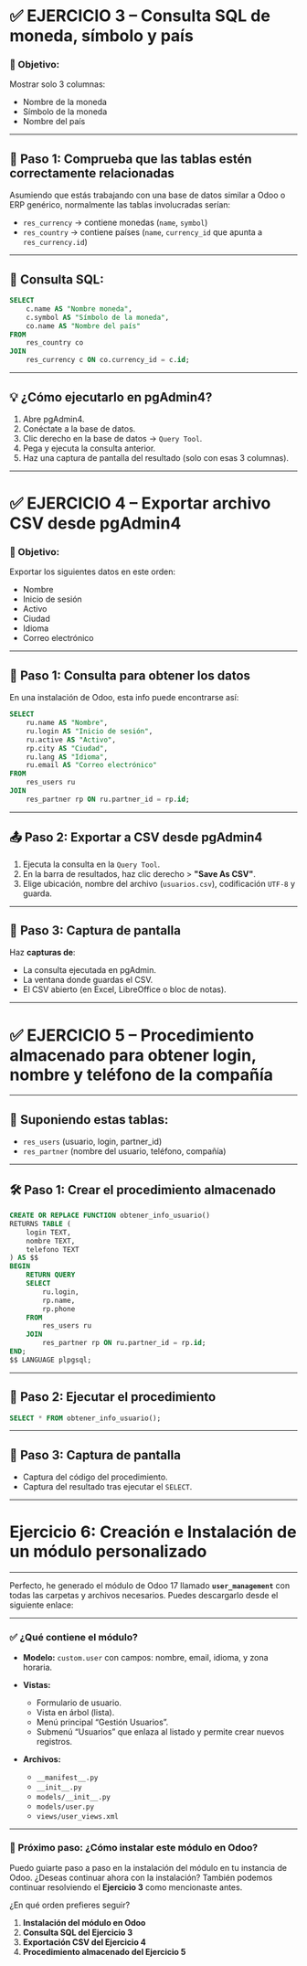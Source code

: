 # ✅ **EJERCICIO 3** – Consulta SQL de moneda, símbolo y país

### 🎯 Objetivo:

Mostrar solo 3 columnas:

* Nombre de la moneda
* Símbolo de la moneda
* Nombre del país

---

## 🔧 Paso 1: Comprueba que las tablas estén correctamente relacionadas

Asumiendo que estás trabajando con una base de datos similar a Odoo o ERP genérico, normalmente las tablas involucradas serían:

* `res_currency` → contiene monedas (`name`, `symbol`)
* `res_country` → contiene países (`name`, `currency_id` que apunta a `res_currency.id`)

---

## 🧠 Consulta SQL:

```sql
SELECT
    c.name AS "Nombre moneda",
    c.symbol AS "Símbolo de la moneda",
    co.name AS "Nombre del país"
FROM
    res_country co
JOIN
    res_currency c ON co.currency_id = c.id;
```

---

## 💡 ¿Cómo ejecutarlo en pgAdmin4?

1. Abre pgAdmin4.
2. Conéctate a la base de datos.
3. Clic derecho en la base de datos → `Query Tool`.
4. Pega y ejecuta la consulta anterior.
5. Haz una captura de pantalla del resultado (solo con esas 3 columnas).

---

# ✅ **EJERCICIO 4** – Exportar archivo CSV desde pgAdmin4

### 🎯 Objetivo:

Exportar los siguientes datos en este orden:

* Nombre
* Inicio de sesión
* Activo
* Ciudad
* Idioma
* Correo electrónico

---

## 🔧 Paso 1: Consulta para obtener los datos

En una instalación de Odoo, esta info puede encontrarse así:

```sql
SELECT
    ru.name AS "Nombre",
    ru.login AS "Inicio de sesión",
    ru.active AS "Activo",
    rp.city AS "Ciudad",
    ru.lang AS "Idioma",
    ru.email AS "Correo electrónico"
FROM
    res_users ru
JOIN
    res_partner rp ON ru.partner_id = rp.id;
```

---

## 📤 Paso 2: Exportar a CSV desde pgAdmin4

1. Ejecuta la consulta en la `Query Tool`.
2. En la barra de resultados, haz clic derecho > **"Save As CSV"**.
3. Elige ubicación, nombre del archivo (`usuarios.csv`), codificación `UTF-8` y guarda.

---

## 📸 Paso 3: Captura de pantalla

Haz **capturas de**:

* La consulta ejecutada en pgAdmin.
* La ventana donde guardas el CSV.
* El CSV abierto (en Excel, LibreOffice o bloc de notas).

---

# ✅ **EJERCICIO 5** – Procedimiento almacenado para obtener login, nombre y teléfono de la compañía

---

## 🧠 Suponiendo estas tablas:

* `res_users` (usuario, login, partner\_id)
* `res_partner` (nombre del usuario, teléfono, compañía)

---

## 🛠 Paso 1: Crear el procedimiento almacenado

```sql
CREATE OR REPLACE FUNCTION obtener_info_usuario()
RETURNS TABLE (
    login TEXT,
    nombre TEXT,
    telefono TEXT
) AS $$
BEGIN
    RETURN QUERY
    SELECT
        ru.login,
        rp.name,
        rp.phone
    FROM
        res_users ru
    JOIN
        res_partner rp ON ru.partner_id = rp.id;
END;
$$ LANGUAGE plpgsql;
```

---

## 🧪 Paso 2: Ejecutar el procedimiento

```sql
SELECT * FROM obtener_info_usuario();
```

---

## 📸 Paso 3: Captura de pantalla

* Captura del código del procedimiento.
* Captura del resultado tras ejecutar el `SELECT`.

---

# Ejercicio 6: Creación e Instalación de un módulo personalizado

---

Perfecto, he generado el módulo de Odoo 17 llamado **`user_management`** con todas las carpetas y archivos necesarios. Puedes descargarlo desde el siguiente enlace:

---

### ✅ ¿Qué contiene el módulo?

* **Modelo:** `custom.user` con campos: nombre, email, idioma, y zona horaria.
* **Vistas:**

  * Formulario de usuario.
  * Vista en árbol (lista).
  * Menú principal “Gestión Usuarios”.
  * Submenú “Usuarios” que enlaza al listado y permite crear nuevos registros.
* **Archivos:**

  * `__manifest__.py`
  * `__init__.py`
  * `models/__init__.py`
  * `models/user.py`
  * `views/user_views.xml`

---

### 🧩 Próximo paso: ¿Cómo instalar este módulo en Odoo?

Puedo guiarte paso a paso en la instalación del módulo en tu instancia de Odoo. ¿Deseas continuar ahora con la instalación? También podemos continuar resolviendo el **Ejercicio 3** como mencionaste antes.

¿En qué orden prefieres seguir?

1. **Instalación del módulo en Odoo**
2. **Consulta SQL del Ejercicio 3**
3. **Exportación CSV del Ejercicio 4**
4. **Procedimiento almacenado del Ejercicio 5**

